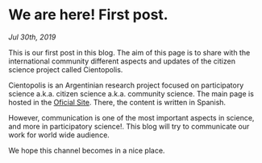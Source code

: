 # We are here! First post.
_Jul 30th, 2019_

This is our first post in this blog. The aim of this page is to share with the international community different aspects and updates of the citizen science project called Cientopolis.

Cientopolis is an Argentinian research project focused on participatory science a.k.a. citizen science a.k.a. community science. The main page is hosted in the [Oficial Site](http://www.cientopolis.org). There, the content is written in Spanish. 

However, communication is one of the most important aspects in science, and more in participatory science!. This blog will try to communicate our work for world wide audience. 

We hope this channel becomes in a nice place. 
